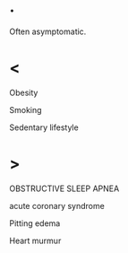 # .

Often asymptomatic.

# <

Obesity

Smoking

Sedentary lifestyle

# >

OBSTRUCTIVE SLEEP APNEA

acute coronary syndrome

Pitting edema

Heart murmur
